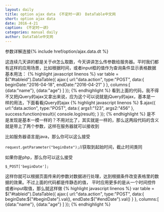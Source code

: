 ```yaml
---
layout: daily
title: option ajax data 《不定时一讲》 DataTable中文网
short: option ajax data
date: 2016-4-21
caption: 《不定时一讲》
categories: manual daily
author: DataTable中文网
---
```

参数详解连接{% include href/option/ajax.data.dt %}

这连续几天讲的都是关于dt怎么取数，今天讲讲怎么传参数给服务器。平时我们都有这样的应用场景，比如根据时间，或者input框的值作为查询条件显示表格数据
基本用法：
{% highlight javascript linenos %}
var table = $("#tableid").DataTable({
    ajax:{
        url:"data.action",
        type:"POST",
       data:{
            beginDate:"2016-04-18",
            endDate:"2016-04-21"
        }
    },
    columns:[
        {data:"name"},
        {data:"age"}
    ]
});
{% endhighlight %}
看到上面的代码，我不得不又把jQuery的ajax又拿出来说，应为这个可以说就是jQuery的ajax，基本是一样的用法，下面看看jQuery的ajax
{% highlight javascript linenos %}
$.ajax({
    url:"data.action",
    type:"POST",
   data:{
        args1:"123",
        args2:"456"
    },
    success:function(result){
        console.log(result);
    }
});
{% endhighlight %}
是不是发现是基本一模一样的？不用对比了，其实就是一样的，那么这两段代码的含义就是带上了两个参数，这样在服务器就可以接收到

比如服务器语言是java，那么你可以这么接受

<code>request.getParameter("beginDate");</code>//获取到起始时间，截止时间类同

如果你是php，那么你可以这么接受

<code>$_POST['beginDate'];</code>

这样你就可以根据页面传来的参数对数据进行处理，达到根据条件改变表格里的数据的效果。不过上面的代码都是传静态的值，
平时应用更多的是从一个时间控件或者input取值，那么就这样做
{% highlight javascript linenos %}
var table = $("#tableid").DataTable({
    ajax:{
        url:"data.action",
        type:"POST",
        data:{
            beginDate:$("#beginDate").val(),
            endDate:$("#endDate").val()
        }
    },
     columns:[
         {data:"name"},
         {data:"age"}
     ]
});
{% endhighlight %}